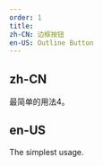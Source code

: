 ```yaml
---
order: 1
title:
zh-CN: 边框按钮
en-US: Outline Button
---
```


## zh-CN

最简单的用法4。

## en-US

The simplest usage.


